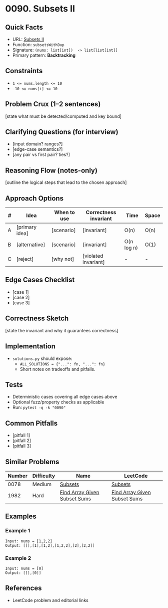 # 0090. Subsets II

## Quick Facts

- URL: [Subsets II](https://leetcode.com/problems/subsets-ii/)
- Function: `subsetsWithDup`
- Signature: `(nums: list[int])  -> list[list[int]]`
- Primary pattern: **Backtracking**

## Constraints

- `1 <= nums.length <= 10`
- `-10 <= nums[i] <= 10`

## Problem Crux (1–2 sentences)

[state what must be detected/computed and key bound]

## Clarifying Questions (for interview)

- [input domain? ranges?]
- [edge-case semantics?]
- [any pair vs first pair? ties?]

## Reasoning Flow (notes-only)

[outline the logical steps that lead to the chosen approach]

## Approach Options

| #   | Idea           | When to use | Correctness invariant | Time       | Space |
| --- | -------------- | ----------- | --------------------- | ---------- | ----- |
| A   | [primary idea] | [scenario]  | [invariant]           | O(n)       | O(n)  |
| B   | [alternative]  | [scenario]  | [invariant]           | O(n log n) | O(1)  |
| C   | [reject]       | [why not]   | [violated invariant]  | -          | -     |

## Edge Cases Checklist

- [case 1]
- [case 2]
- [case 3]

## Correctness Sketch

[state the invariant and why it guarantees correctness]

## Implementation

- `solutions.py` should expose:
    - `ALL_SOLUTIONS = {"...": fn, "...": fn}`
    - Short notes on tradeoffs and pitfalls.

## Tests

- Deterministic cases covering all edge cases above
- Optional fuzz/property checks as applicable
- Run: `pytest -q -k "0090"`

## Common Pitfalls

- [pitfall 1]
- [pitfall 2]
- [pitfall 3]

## Similar Problems

| Number | Difficulty | Name                                                                           | LeetCode                                                                                    |
| ------ | ---------- | ------------------------------------------------------------------------------ | ------------------------------------------------------------------------------------------- |
| 0078   | Medium     | [Subsets](../0078-subsets/readme.md)                                           | [Subsets](https://leetcode.com/problems/subsets/)                                           |
| 1982   | Hard       | [Find Array Given Subset Sums](../1982-find-array-given-subset-sums/readme.md) | [Find Array Given Subset Sums](https://leetcode.com/problems/find-array-given-subset-sums/) |

## Examples

### Example 1

```text
Input: nums = [1,2,2]
Output: [[],[1],[1,2],[1,2,2],[2],[2,2]]
```

### Example 2

```text
Input: nums = [0]
Output: [[],[0]]
```

## References

- LeetCode problem and editorial links
